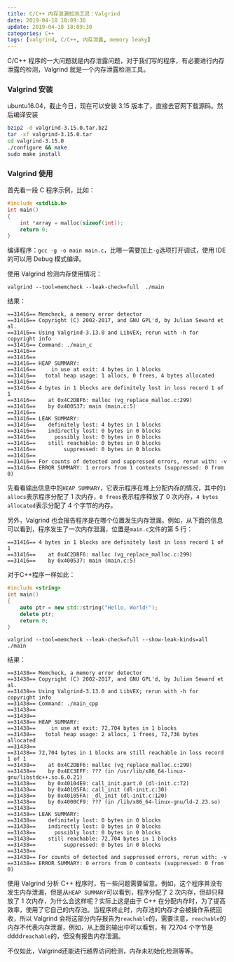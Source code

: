 ```yaml
---
title: C/C++ 内存泄漏检测工具：Valgrind
date: 2019-04-18 18:09:30
update: 2019-04-18 18:09:30
categories: C++
tags: [valgrind, C/C++, 内存泄露, memory leaky]
---
```


C/C++ 程序的一大问题就是内存泄露问题，对于我们写的程序，有必要进行内存泄露的检测，Valgrind 就是一个内存泄露检测工具。

### Valgrind 安装

ubuntu16.04，截止今日，现在可以安装 3.15 版本了，直接去官网下载源码。然后编译安装

```bash
bzip2 -d valgrind-3.15.0.tar.bz2
tar -xf valgrind-3.15.0.tar
cd valgrind-3.15.0
./configure && make
sudo make install
```

### Valgrind 使用

首先看一段 C 程序示例，比如：

```c
#include <stdlib.h>
int main()
{
    int *array = malloc(sizeof(int));
    return 0;
}
```

编译程序：`gcc -g -o main main.c`，比哪一需要加上`-g`选项打开调试，使用 IDE 的可以用 Debug 模式编译。

使用 Valgrind 检测内存使用情况：

`valgrind --tool=memcheck --leak-check=full  ./main`

结果：

```
==31416== Memcheck, a memory error detector
==31416== Copyright (C) 2002-2017, and GNU GPL'd, by Julian Seward et al.
==31416== Using Valgrind-3.13.0 and LibVEX; rerun with -h for copyright info
==31416== Command: ./main_c
==31416==
==31416==
==31416== HEAP SUMMARY:
==31416==     in use at exit: 4 bytes in 1 blocks
==31416==   total heap usage: 1 allocs, 0 frees, 4 bytes allocated
==31416==
==31416== 4 bytes in 1 blocks are definitely lost in loss record 1 of 1
==31416==    at 0x4C2DBF6: malloc (vg_replace_malloc.c:299)
==31416==    by 0x400537: main (main.c:5)
==31416==
==31416== LEAK SUMMARY:
==31416==    definitely lost: 4 bytes in 1 blocks
==31416==    indirectly lost: 0 bytes in 0 blocks
==31416==      possibly lost: 0 bytes in 0 blocks
==31416==    still reachable: 0 bytes in 0 blocks
==31416==         suppressed: 0 bytes in 0 blocks
==31416==
==31416== For counts of detected and suppressed errors, rerun with: -v
==31416== ERROR SUMMARY: 1 errors from 1 contexts (suppressed: 0 from 0)
```

先看看输出信息中的`HEAP SUMMARY`，它表示程序在堆上分配内存的情况，其中的`1 allocs`表示程序分配了 1 次内存，`0 frees`表示程序释放了 0 次内存，`4 bytes allocated`表示分配了 4 个字节的内存。

另外，Valgrind 也会报告程序是在哪个位置发生内存泄漏。例如，从下面的信息可以看到，程序发生了一次内存泄漏，位置是`main.c`文件的第 5 行：
```
==31416== 4 bytes in 1 blocks are definitely lost in loss record 1 of 1
==31416==    at 0x4C2DBF6: malloc (vg_replace_malloc.c:299)
==31416==    by 0x400537: main (main.c:5)
```

对于C++程序一样如此：

```c++
#include <string>
int main()
{
    auto ptr = new std::string("Hello, World!");
    delete ptr;
    return 0;
}
```

`valgrind --tool=memcheck --leak-check=full --show-leak-kinds=all ./main`

结果：

```
==31438== Memcheck, a memory error detector
==31438== Copyright (C) 2002-2017, and GNU GPL'd, by Julian Seward et al.
==31438== Using Valgrind-3.13.0 and LibVEX; rerun with -h for copyright info
==31438== Command: ./main_cpp
==31438==
==31438==
==31438== HEAP SUMMARY:
==31438==     in use at exit: 72,704 bytes in 1 blocks
==31438==   total heap usage: 2 allocs, 1 frees, 72,736 bytes allocated
==31438==
==31438== 72,704 bytes in 1 blocks are still reachable in loss record 1 of 1
==31438==    at 0x4C2DBF6: malloc (vg_replace_malloc.c:299)
==31438==    by 0x4EC3EFF: ??? (in /usr/lib/x86_64-linux-gnu/libstdc++.so.6.0.21)
==31438==    by 0x40104E9: call_init.part.0 (dl-init.c:72)
==31438==    by 0x40105FA: call_init (dl-init.c:30)
==31438==    by 0x40105FA: _dl_init (dl-init.c:120)
==31438==    by 0x4000CF9: ??? (in /lib/x86_64-linux-gnu/ld-2.23.so)
==31438==
==31438== LEAK SUMMARY:
==31438==    definitely lost: 0 bytes in 0 blocks
==31438==    indirectly lost: 0 bytes in 0 blocks
==31438==      possibly lost: 0 bytes in 0 blocks
==31438==    still reachable: 72,704 bytes in 1 blocks
==31438==         suppressed: 0 bytes in 0 blocks
==31438==
==31438== For counts of detected and suppressed errors, rerun with: -v
==31438== ERROR SUMMARY: 0 errors from 0 contexts (suppressed: 0 from 0)
```

使用 Valgrind 分析 C++ 程序时，有一些问题需要留意。例如，这个程序并没有发生内存泄漏，但是从`HEAP SUMMARY`可以看到，程序分配了 2 次内存，但却只释放了 1 次内存，为什么会这样呢？实际上这是由于 C++ 在分配内存时，为了提高效率，使用了它自己的内存池。当程序终止时，内存池的内存才会被操作系统回收，所以 Valgrind 会将这部分内存报告为`reachable`的，需要注意，`reachable`的内存不代表内存泄漏，例如，从上面的输出中可以看到，有 72704 个字节是dddd`reachable`的，但没有报告内存泄漏。

不仅如此，Valgrind还能进行越界访问检测，内存未初始化检测等等。